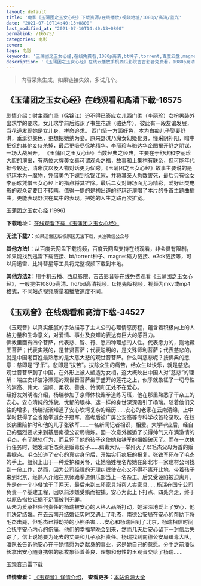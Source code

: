 ```yaml
---
layout: default
title: '电影《玉蒲团之玉女心经》下载资源/在线播放/视频地址/1080p/高清/蓝光'
date: "2021-07-10T14:40:13+0800"
last_modified_at: "2021-07-10T14:40:13+0800"
permalink: /16575/
categories: 电影
cover:
tags: 电影
keywords: '玉蒲团之玉女心经,在线免费看,1080p高清,bt种子,torrent,百度云盘,magnet,磁力链,迅雷下载资源'
description: '《玉蒲团之玉女心经》在线云播放手机西瓜影院吉吉影音免费看，1080p高清bd/hd未删减完整版和tc抢先枪版，mkv/mp4格式，附带bt/torrent种子、magnet/磁力链、百度云盘、网盘资源迅雷下载链接'
---
```


>内容采集生成，如果链接失效，多试几个。


## 《玉蒲团之玉女心经》在线观看和高清下载-16575

剧情介绍：财主西门坚（徐锦江）迫不得已答应女儿西门柔（李丽珍）女扮男装外出求学的要求。女儿求学前后结识了书生花道（骆达华），彼此有一段友谊发展，当花道发现她是女儿身，拼命追求。 西门坚一方面好色，本为白痴儿子娶妻舒淇，垂涎舒美色，更想把她纳为妾。原来舒淇乃魔女幻姬化身，懂采阴补阳，暗中把徐的其他妾侍杀掉，最后更吸尽徐地精华。李丽珍与骆达华企图揭开舒之阴谋，一场大战展开。 《玉蒲团之玉女心经》当数经典之经典，主要在于舒琪和李丽珍大胆的演出，有两位大牌美女真可谓观众之福，故事和上集稍有联系，但可能年代据今较近，清晰度以及人物对话更为优秀。《玉蒲团之玉女心经》故事主要说的是舒琪本为一魔物，凭借美色下嫁到徐锦江家，并将其亲人悉数害死，最后只有徐女李丽珍凭借玉女心经上的指点将其铲除。最后二女对峙场面尤为精彩，爱好此类电影的观众定要目不转睛，值得一提的是初出道的舒琪还演唱了本片的多首主题曲插曲，更能表现舒淇在其中的表现。把她的人生之路再次扩宽。


玉蒲团之玉女心经 (1996)

**下载地址**： [在线观看下载 《玉蒲团之玉女心经》](https://www.btbtdy.me/btdy/dy3985.html) 


**无法下载?**：`如果迅雷因版权原因无法下载，关注微信公众号 `

**其他方法1**：从百度云网盘下载视频，百度云网盘支持在线观看，非会员有限制，如果能找到迅雷下载链接、bt/torrent种子、magnet磁力链接、e2dk链接等，可以用迅雷、比特彗星等工具将完整视频下载到本地。

**其他方法2**：用手机云播、西瓜影院、吉吉影音等在线免费观看《玉蒲团之玉女心经》，一般提供1080p高清、hd/bd高清视频、tc抢先版视频，视频为mkv或mp4格式，不同站点视频质量和播放速度不同。


## 《玉观音》在线观看和高清下载-34527

《玉观音》以真实细腻的手法描写了主人公的心理情感历程，蕴含着积极向上的人格力量和生命意义，对爱情、事业及良知的表达有巨大的感召力。<br />佛教里面有四个菩萨，代表悲、智、行、愿四种理想的人性。代表愿力的，则地藏王菩萨；代表实践的，是普贤菩萨；代表聪明的，是文殊师利菩萨；代表慈悲的，就是中国老百姓最熟悉的是大慈大悲的观世音菩萨。什么叫慈悲呢？按佛典的愿意：慈即是“予乐”。悲即是“拔苦”。拔除众生的痛苦，给众生以快乐，就是慈悲。观世音菩萨到了中国，在外形上被人塑造为女相，这大概映出中国人对“慈悲”的理解：端庄安详洁净漂亮的观世音菩萨坐于盛开的莲花之上，似乎就象征了一切母性的崇高、伟大、温顺、柔软、善良、怜悯和无处不在爱心。<br />经好友刘明浩介绍，杨瑞参加了京师体校跆拳道练习班，他在那里熟悉了干杂工的安心。安心清纯的外貌，忧郁的眼神、迷一样的身世深深吸引了杨瑞。随着他们交往的增多，杨瑞渐渐知道了安心坎坷复杂的经历……安心的老家在云南清绵，上中学时获得了全省跆拳道女子冠军，高考后被广屏公安高等专科学校首轮录取，在校长病重陪护时和他的儿子张铁军……一名新闻记者相识，相爱。大学毕业后，经自己的强烈要求来到基层南德公安局锻炼。因一次意外邂逅了长得帅气又布满激情的毛杰，有了脱轨行为，而且怀了他的孩子这使她和铁军的婚姻破灭了。而在一次执行任务时，她发现毛杰竟是贩毒份子……缉毒大队一举歼灭了以毛杰父母为首的贩毒据点。毛杰知道了安心的真实身份后，开始实行疯狂的报复，张铁军死在了毛杰的手上。组织上出于一种爱护和关怀，让她隐姓埋名帮她在邱北市一家建材公司找到一份工作，然而，因为公司经理的无理纠缠使安心又不得不离开此地，带着孩子来到北京，经熟人介绍在京师跆拳道俱乐部当上一名杂工。后又受诬陷被迫离开，先是在一个小餐馆干了两天，最后来到三环家具城帮人卖家具&hellip;…杨瑞在国宁公司负责一个基建工程，因以前涉嫌受贿而被捕。安心为此上下打点、四处奔走，终于以原告指控证据不足而被判无罪。<br />从未为爱承担任何责任的杨瑞被安心的人格人品所打动，她深深地爱上了安心，他们决定结婚。在去云南开结婚证实时又遇上了毛杰，南德公安局在安心的帮助下将毛杰击毙，但毛杰已将劫持的小熊杀害&hellip;…安心和杨瑞回到了北京，杨瑞相信时间会抚平安心内心的伤痛，他们的幸福早晚会到来，然而几天后安心留下一封信后失踪了。信上说她要为死去的丈夫和儿子承担责任。杨瑞找到南德公安局缉毒大队，潘队长告诉他安心在干她情愿为之献身的事业，这是她自己的意愿。分手之前潘队长拿出安心随身携带的那枚象征着善良、理想和母性的玉观音交给了杨瑞……


玉观音迅雷下载

**详情查看**： [《玉观音》详情介绍](/movie/34527/)， **查看更多**：[本站资源大全](/movie/t/all/)

